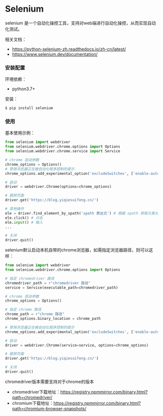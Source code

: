# Selenium

selenium 是一个自动化操控工具，支持对web端进行自动化操控，从而实现自动化测试。

相关文档：

- https://python-selenium-zh.readthedocs.io/zh-cn/latest/
- https://www.selenium.dev/documentation/

### 安装配置

环境依赖：

- python3.7+

安装：

```sh
$ pip install selenium
```

### 使用

基本使用示例：

```python
from selenium import webdriver
from selenium.webdriver.chrome.options import Options
from selenium.webdriver.chrome.service import Service

# chrome 启动参数
chrome_options = Options()
# 禁用浏览器正在被自动化程序控制的提示
chrome_options.add_experimental_option('excludeSwitches', ['enable-automation', 'enable-logging'])

# 启动
driver = webdriver.Chrome(options=chrome_options)

# 跳转页面
driver.get('https://blog.yiqiesuifeng.cn/')

# 其他操作
ele = driver.find_element_by_xpath('xpath 表达式') # 根据 xpath 获取元素对象
ele.click() # 点击
ele.input() # 输入
...

# 关闭
driver.quit()
```

selenium默认启动本机自带的chrome浏览器，如需指定浏览器路径，则可以这样：

```python
from selenium import webdriver
from selenium.webdriver.chrome.options import Options

# 指定 chromedriver 路径
chromedriver_path = r"chromedriver 路径"
service = Service(executable_path=chromedriver_path)

# chrome 启动参数
chrome_options = Options()

# 指定 chrome 路径
chrome_path = r"chrome 路径"
chrome_options.binary_location = chrome_path

# 禁用浏览器正在被自动化程序控制的提示
chrome_options.add_experimental_option('excludeSwitches', ['enable-automation', 'enable-logging'])

# 启动
driver = webdriver.Chrome(service=service, options=chrome_options)

# 跳转页面
driver.get('https://blog.yiqiesuifeng.cn/')

# 关闭
driver.quit()
```

chromedriver版本需要支持对于chrome的版本

- chromedriver下载地址：https://registry.npmmirror.com/binary.html?path=chromedriver/
- chromium下载地址：https://registry.npmmirror.com/binary.html?path=chromium-browser-snapshots/